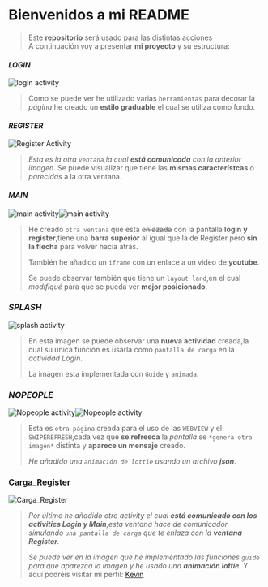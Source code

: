 # Bienvenidos a mi README

> Este **repositorio** será usado para las distintas acciones  
> A continuación voy a presentar **mi proyecto** y su estructura:
#### *LOGIN*
![login activity](img/LoginFoto.png)

>Como se puede ver he utilizado varias `herramientas` para decorar la *página*,he creado un **estilo graduable** el cual se utiliza como fondo.

#### *REGISTER*

![Register Activity](img/img.png)
>*Esta es la otra `ventana`,la cual **está comunicada** con la anterior imagen*.
> Se puede visualizar que tiene las **mismas característcas** o *parecidas* a la otra ventana.

#### *MAIN*
![main activity](img/main.png)![main activity](img/land.png)
>He creado `otra ventana`  que está ~~enlazada~~ con la pantalla **login y register**,tiene una **barra superior** al igual que la de Register pero **sin la flecha** para volver hacia atrás.
>
> También he añadido un `iframe` con un enlace a un video de **youtube**.
>
>Se puede observar también que tiene un `layout land`,en el cual *modifiqué* para que se pueda ver **mejor posicionado**.
### *SPLASH*
![splash activity](img/Splash.png)
> En esta imagen se puede observar una **nueva actividad** creada,la cual su única función es usarla como `pantalla de carga` en la *actividad Login*.
>
> La imagen esta implementada con `Guide` y `animada`.
### *NOPEOPLE*
![Nopeople activity](img/Nopeople.png)![Nopeople activity](img/jsonanimation.png)

>Esta es `otra página` creada para el uso de las `WEBVIEW` y el `SWIPEREFRESH`,cada vez que **se refresca** la *pantalla* se `*genera otra imagen*` distinta y **aparece un mensaje** creado.
>
> *He añadido una `animación de lottie` usando un archivo **json***.

### Carga_Register
![Carga_Register](img/CargaRegister.png)
>*Por último he añadido otro activity el cual **está comunicado con los activities Login y Main**,esta ventana hace de comunicador simulando `una pantalla de carga` que te enlaza con la **ventana Register**.*
>
> *Se puede ver en la imagen que he implementado las funciones `guide` para que aparezca la imagen y he usado una **animación lottie**.*
Y aquí podréis visitar mi perfil: [Kevin](https://github.com/Kevbast)
